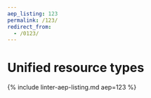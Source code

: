 ```yaml
---
aep_listing: 123
permalink: /123/
redirect_from:
  - /0123/
---
```


# Unified resource types

{% include linter-aep-listing.md aep=123 %}
